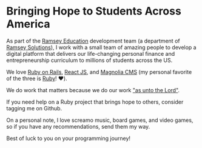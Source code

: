# Bringing Hope to Students Across America

As part of the [Ramsey Education](https://www.ramseyeducation.com/) development team (a department of [Ramsey Solutions](https://ramseysolutions.com/)), I work with a small team of amazing people to develop a digital platform that delivers our life-changing personal finance and entrepreneurship curriculum to millions of students across the US.

We love [Ruby on Rails](https://rubyonrails.org/), [React JS](https://reactjs.org/), and [Magnolia CMS](https://www.magnolia-cms.com/) (my personal favorite of the three is [Ruby](https://www.ruby-lang.org/en/)! ❤️).

We do work that matters because we do our work ["as unto the Lord"](https://www.biblegateway.com/passage/?search=Colossians%203%3A23-24&version=ESV).

If you need help on a Ruby project that brings hope to others, consider tagging me on Github.

On a personal note, I love screamo music, board games, and video games, so if you have any recommendations, send them my way.

Best of luck to you on your programming journey!
